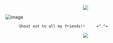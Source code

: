 <p align="center">
<img src="https://komarev.com/ghpvc/?username=Shweeberry&color=467779&style=plastic&label=hello+traveller&base=324"/>

   ![image](https://github.com/user-attachments/assets/64e1ad12-676e-49a8-a23b-f44aefb07d88)

          Shout out to all my friends!!     =^.^=

<p align="center">
<img src="https://github.com/user-attachments/assets/bae1fa46-a361-4069-9731-bf04aa122dea"/>
